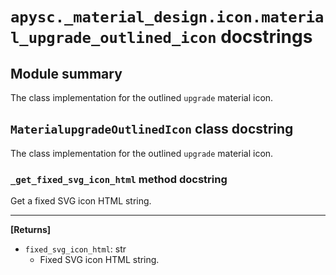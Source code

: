 # `apysc._material_design.icon.material_upgrade_outlined_icon` docstrings

## Module summary

The class implementation for the outlined `upgrade` material icon.

## `MaterialupgradeOutlinedIcon` class docstring

The class implementation for the outlined `upgrade` material icon.

### `_get_fixed_svg_icon_html` method docstring

Get a fixed SVG icon HTML string.<hr>

**[Returns]**

- `fixed_svg_icon_html`: str
  - Fixed SVG icon HTML string.